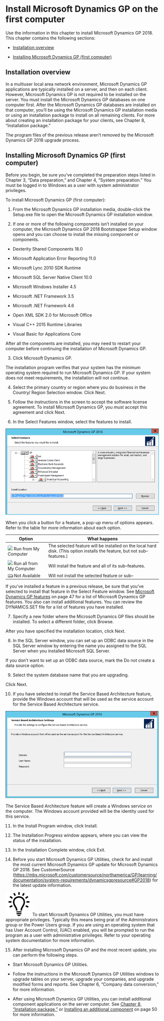 <span id="_Toc498615790" class="anchor"></span>

# Install Microsoft Dynamics GP on the first computer

Use the information in this chapter to install Microsoft Dynamics GP 2018. This chapter contains the following sections:

-   [Installation overview](#installation-overview)  

-   [Installing Microsoft Dynamics GP (first computer)](#installing-microsoft-dynamics-gp-first-computer)  

## Installation overview

In a multiuser local area network environment, Microsoft Dynamics GP applications are typically installed on a server, and then on each client. However, Microsoft Dynamics GP is not required to be installed on the server. You must install the Microsoft Dynamics GP databases on one computer first. After the Microsoft Dynamics GP databases are installed on that computer, you’ll be using the Microsoft Dynamics GP installation media or using an installation package to install on all remaining clients. For more about creating an installation package for your clients, see Chapter 8, “Installation package.”

The program files of the previous release aren’t removed by the Microsoft Dynamics GP 2018 upgrade process.

## Installing Microsoft Dynamics GP (first computer)

Before you begin, be sure you’ve completed the preparation steps listed in Chapter 3, “Data preparation,” and Chapter 4, “System preparation.” You must be logged in to Windows as a user with system administrator privileges.

To install Microsoft Dynamics GP (first computer):

1. From the Microsoft Dynamics GP installation media, double-click the Setup.exe file to open the Microsoft Dynamics GP installation window.

2. If one or more of the following components isn’t installed on your computer, the Microsoft Dynamics GP 2018 Bootstrapper Setup window opens and you can choose to install the missing component or components.

-   Dexterity Shared Components 18.0

-   Microsoft Application Error Reporting 11.0

-   Microsoft Lync 2010 SDK Runtime

-   Microsoft SQL Server Native Client 10.0

-   Microsoft Windows Installer 4.5

-   Microsoft .NET Framework 3.5

-   Microsoft .NET Framework 4.6

-   Open XML SDK 2.0 for Microsoft Office

-   Visual C++ 2015 Runtime Libraries

<!-- -->

-   Visual Basic for Applications Core

After all the components are installed, you may need to restart your computer before continuing the installation of Microsoft Dynamics GP.

3. Click Microsoft Dynamics GP.

The installation program verifies that your system has the minimum operating system required to run Microsoft Dynamics GP. If your system does not meet requirements, the installation will not continue.

4. Select the primary country or region where you do business in the Country/ Region Selection window. Click Next.

5. Follow the instructions in the screen to accept the software license agreement. To install Microsoft Dynamics GP, you must accept this agreement and click Next.

6. In the Select Features window, select the features to install.

![choose the features to add or remove.](media/add-remove-features.png "Feature selector")  

When you click a button for a feature, a pop-up menu of options appears. Refer to the table for more information about each option.

| Option                                                              | What happens                                                                                                             |
|---------------------------------------------------------------------|--------------------------------------------------------------------------------------------------------------------------|
| ![](media/image2.png) Run from My Computer                          | The selected feature will be installed on the local hard disk. (This option installs the feature, but not sub–features.) |
| ![](media/image2.png) Run all from My Computer                      | Will install the feature and all of its sub–features.                                                                    |
| ![component icon](media/installed-component.png "Component icon") Not Available | Will not install the selected feature or sub–                                                                            |  

If you’ve installed a feature in a previous release, be sure that you’ve selected to install that feature in the Select Feature window. See [Microsoft Dynamics GP features](#_Microsoft_Dynamics_GP_1) on page 47 for a list of Microsoft Dynamics GP features. You also can install additional features. You can review the DYNAMICS.SET file for a list of features you have installed.  

7. Specify a new folder where the Microsoft Dynamics GP files should be installed. To select a different folder, click Browse.

After you have specified the installation location, click Next.

8. In the SQL Server window, you can set up an ODBC data source in the SQL Server window by entering the name you assigned to the SQL Server when you installed Microsoft SQL Server.

If you don’t want to set up an ODBC data source, mark the Do not create a data source option.

9. Select the system database name that you are upgrading.

Click Next.

10. If you have selected to install the Service Based Architecture feature, provide the Windows account that will be used as the service account for the Service Based Architecture service.

![login screen for service based architecture service.](media/service-based-architecture-login.png "Login screen")  

The Service Based Architecture feature will create a Windows service on the computer. The Windows account provided will be the identity used for this service.

11. In the Install Program window, click Install.

12. The Installation Progress window appears, where you can view the status of the installation.

13. In the Installation Complete window, click Exit.

14. Before you start Microsoft Dynamics GP Utilities, check for and install the most current Microsoft Dynamics GP update for Microsoft Dynamics GP 2018. See CustomerSource (<https://mbs.microsoft.com/customersource/northamerica/GP/learning/documentation/system-requirements/dynamicsgpresource#GP2018>) for the latest update information.

![displays a lightbulb to indication tips and tricks.](media/lightbulb.png "Lightbulb symbol")To start Microsoft Dynamics GP Utilities, you must have appropriate privileges. Typically this means being prat of the Administrators group or the Power Users group. If you are using an operating system that has User Account Control, (UAC) enabled, you will be prompted to run the program as a user with administrative privileges. Refer to your operating system documentation for more information.  

15. After installing Microsoft Dynamics GP and the most recent update, you can perform the following steps.

-   Start Microsoft Dynamics GP Utilities.

-   Follow the instructions in the Microsoft Dynamics GP Utilities windows to upgrade tables on your server, upgrade your companies, and upgrade modified forms and reports. See Chapter 6, “Company data conversion,” for more information.

-   After using Microsoft Dynamics GP Utilities, you can install additional component applications on the server computer. See [Chapter 8, “Installation package,”](#_Installation_package) or [Installing an additional component](#_Installing_an_additional) on page 50 for more information.  


